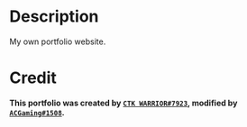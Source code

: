 # Description
My own portfolio website.

# Credit
**This portfolio was created by [`CTK WARRIOR#7923`](https://discord.com/users/450634297871695896), modified by [`ACGaming#1508`](https://discord.com/users/878556236797341786).**
